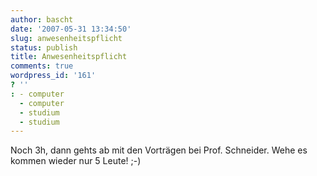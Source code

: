 ```yaml
---
author: bascht
date: '2007-05-31 13:34:50'
slug: anwesenheitspflicht
status: publish
title: Anwesenheitspflicht
comments: true
wordpress_id: '161'
? ''
: - computer
  - computer
  - studium
  - studium
---
```


Noch 3h, dann gehts ab mit den Vorträgen bei Prof. Schneider. Wehe
es kommen wieder nur 5 Leute! ;-)


